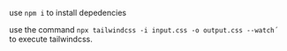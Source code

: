 use ``npm i`` to install depedencies

use the command ``npx tailwindcss -i input.css -o output.css --watch´`` to execute tailwindcss.
